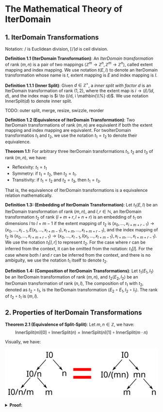 <!--
 * SPDX-FileCopyrightText: Copyright (c) 2023-present NVIDIA CORPORATION & AFFILIATES.
 * All rights reserved.
 * SPDX-License-Identifier: BSD-3-Clause
-->

# The Mathematical Theory of IterDomain

## 1. IterDomain Transformations

Notation: $/$ is Euclidean division, $\lceil/\rceil d$ is ceil division.

**Definition 1.1 (IterDomain Transformation)**:
An *IterDomain transformation* of rank $(m, n)$ is a pair of two mappings $\langle\mathbb{Z}^{m}\to\mathbb{Z}^{n}, \mathbb{Z}^{m}\to\mathbb{Z}^{n}\rangle$,
called extent mapping and index mapping.
We use notation $t\langle E, I\rangle$ to denote an IterDomain transformation whose name is $t$, extent mapping is $E$ and index mapping is $I$.

**Definition 1.1.1 (Inner Split)**:
Given $d\in\mathbb{Z}^{+}$, a *inner split with factor $d$* is an IterDomain transformation of rank $(1, 2)$,
where the extent map is $i \to (i \lceil/\rceil d, d)$,
and the index map is $i \to (i/d, i \mathbin{\\%} d)$.
We use notation $\mathrm{InnerSplit}(d)$ to denote inner split.

TODO: outer split, merge, resize, swizzle, reorder

**Definition 1.2 (Equivalence of IterDomain Transformation)**:
Two IterDomain transformations of rank $(m, n)$ are equivalent if both the extent mapping and index mapping are equivalent.
For twoIterDomain transformatios $t_1$ and $t_2$,
we use the notation $t_1 = t_2$ to denote their equivalence.

**Theorem 1.1:**
For arbitrary three IterDomain transformations $t_1$, $t_2$ and $t_3$ of rank $(m, n)$, we have:

- Reflexivity: $t_1 = t_1$
- Symmetry: if $t_1 = t_2$, then $t_2 = t_1$.
- Transitivity: if $t_1 = t_2$ and $t_2 = t_3$, then $t_1 = t_3$.

That is, the equivalence of IterDomain transformations is a equivalence relation mathematically.

**Definition 1.3: (Embedding of IterDomain Transformation)**:
Let $t_1\langle E, I\rangle$ be an IterDomain transformation of rank $(m, n)$, and $l, r \in \mathbb{N}$,
an IterDomain transformation $t_2$ of rank $(l + m + r, l + n + r)$ is an embedding of $t_1$ on dimensions $l$ to $l + m - 1$
if the extent mapping of $t_2$ is $(x_0, \ldots, x_{l + m + r - 1}) \to \left(x_0, \ldots, x_{l - 1}, E(x_l, \ldots, x_{l + m - 1}), x_{l + m}, \ldots, x_{l + m + r - 1}\right)$,
and the index mapping of $t_2$ is $(x_0, \ldots, x_{l + m + r - 1}) \to \left(x_0, \ldots, x_{l - 1}, I(x_l, \ldots, x_{l + m - 1}), x_{l + m}, \ldots, x_{l + m + r - 1}\right)$.
We use the notation $t_1[l, r]$ to represent $t_2$.
For the case where $r$ can be inferred from the context,
it can be omitted from the notation: $t_1[l]$.
For the case where both $l$ and $r$ can be inferred from the context,
and there is no ambiguity,
we use the notation $t_1$ itself to denote $t_2$.

**Definition 1.4: (Composition of IterDomain Transformations)**:
Let $t_1\langle E_1, I_1\rangle$ be an IterDomain transformation of rank $(m, n)$,
and $t_2\langle E_2, I_2\rangle$ be an IterDomain transformation of rank $(n, l)$,
The composition of $t_1$ with $t_2$, denoted as $t_2 \circ t_1$, is the IterDomain transformation $\langle E_2 \circ E_1, I_2 \circ I_1\rangle$. The rank of $t_2 \circ t_1$ is $(m, l)$.

## 2. Properties of IterDomain Transformations

**Theorem 2.1 (Equivalence of Split-Split)**: Let $m, n \in \mathbb{Z}$, we have:
$$\mathrm{InnerSplit}(m)[0] \circ \mathrm{InnerSplit}(n) = \mathrm{InnerSplit}(n)[1] \circ \mathrm{InnerSplit}(m\cdot n)$$

Visually, we have:

![Equivalence of Split-Split](./iterdomain/split-split.svg)

<details>

**<summary>Proof:</summary>**

**The extent mapping:**

The extent mapping of $\mathrm{InnerSplit}(m)[0] \circ \mathrm{InnerSplit}(n)$ is $i \to (i \lceil/\rceil n \lceil/\rceil m, m, n)$.

The extent mapping of $\mathrm{InnerSplit}(n)[1] \circ \mathrm{InnerSplit}(m\cdot n)$ is $i \to (i \lceil/\rceil (m\cdot n), m, n)$.

According to Theorem 5.11 in [Integer Division](../math/integer-division.md): $i \lceil/\rceil n \lceil/\rceil m = i \lceil/\rceil (m\cdot n)$.

**The index mapping:**

The index mapping of $\mathrm{InnerSplit}(m)[0] \circ \mathrm{InnerSplit}(n)$ is $i \to (i / n / m, i / n \mathbin{\\%} m, i \mathbin{\\%} n)$.

The index mapping of $\mathrm{InnerSplit}(n)[1] \circ \mathrm{InnerSplit}(m\cdot n)$ is $i \to (i / (m\cdot n), i \mathbin{\\%} (m\cdot n) / n, i \mathbin{\\%} (m\cdot n) \mathbin{\\%} n)$.

According to Theorem 2.11 in [Integer Division](../math/integer-division.md): $i / n / m = i / (m\cdot n)$.

According to Theorem 2.12 in [Integer Division](../math/integer-division.md):

$$i \mathbin{\\%} (m\cdot n) = i \mathbin{\\%} n + ((i / n) \mathbin{\\%} m) \times n$$

According to Theorem 2.15.1 in [Integer Division](../math/integer-division.md):
$$i \mathbin{\\%} (m\cdot n) / n = (i / n) \mathbin{\\%} m$$

According to Theorem 2.7.1 in [Integer Division](../math/integer-division.md):
$$i \mathbin{\\%} (m\cdot n) \mathbin{\\%} n = i \mathbin{\\%} n$$

$\square$

</details>